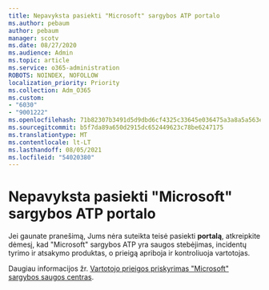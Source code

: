 ```yaml
---
title: Nepavyksta pasiekti "Microsoft" sargybos ATP portalo
ms.author: pebaum
author: pebaum
manager: scotv
ms.date: 08/27/2020
ms.audience: Admin
ms.topic: article
ms.service: o365-administration
ROBOTS: NOINDEX, NOFOLLOW
localization_priority: Priority
ms.collection: Adm_O365
ms.custom:
- "6030"
- "9001222"
ms.openlocfilehash: 71b82307b3491d5d9dbd6cf4325c33645e036475a3a8a5a563e6e84e921fe52a
ms.sourcegitcommit: b5f7da89a650d2915dc652449623c78be6247175
ms.translationtype: MT
ms.contentlocale: lt-LT
ms.lasthandoff: 08/05/2021
ms.locfileid: "54020380"
---
```

# <a name="unable-to-access-the-microsoft-defender-atp-portal"></a>Nepavyksta pasiekti "Microsoft" sargybos ATP portalo

Jei gaunate pranešimą, Jums nėra suteikta teisė pasiekti **portalą**, atkreipkite dėmesį, kad "Microsoft" sargybos ATP yra saugos stebėjimas, incidentų tyrimo ir atsakymo produktas, o prieigą apriboja ir kontroliuoja vartotojas. 

Daugiau informacijos žr. [Vartotojo prieigos priskyrimas "Microsoft" sargybos saugos centras](/windows/threat-protection/windows-defender-atp/assign-portal-access-windows-defender-advanced-threat-protection).